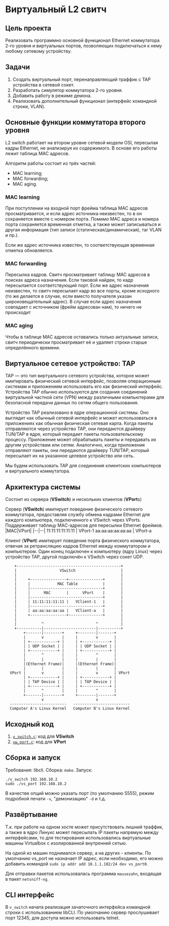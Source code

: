 # Виртуальный L2 свитч

## Цель проекта

Реализовать программно основной функционал Ethernet коммутатора 2-го уровня и виртуальных портов,
позволяющих подключаться к нему любому сетевому устройству.

## Задачи
1. Создать виртуальный порт, перенаправляющий траффик с TAP устройства в сетевой сокет.
2. Разработать симулятор коммутатора 2-го уровня.
3. Добавить работу в режиме демона.
4. Реализовать дополнительный функционал (интерфейс командной строки, VLAN).

## Основные функции коммутатора второго уровня

L2 switch работает на втором уровне сетевой модели OSI, пересылая кадры Ethernet, не анализируя их содержимого.
В основе его работы лежит таблица MAC адресов.

Алгоритм работы состоит из трёх частей:
 * MAC learning;
 * MAC forwarding;
 * MAC aging.

### MAC learning
При поступлении на входной порт фрейма таблица MAC адресов просматривается, и если адрес источника неизвестен, то в он сохраняется
вместе с номером порта. Помимо MAC адреса и номера порта сохраняется временная отметка, а также может записываться и другая информация (тип записи (статическая/динамическая), таг VLAN и пр.).

Если же адрес источника известен, то соответствующая временная отметка обновляется.

### MAC forwarding
Пересылка кадров. Свитч просматривает таблицу MAC адресов в поисках адреса назначения. Если таковой найден, то кадр пересылается 
соответствующий порт. Если же адрес назначения неизвестен, то свитч пересылает кадр во все порты, кроме исходного (то же делается в случае, если вместо получателя указан широковещательный адрес). В случае если адрес назначения совпадает с источником (фрейм адресован нам), то ничего не происходит

### MAC aging
Чтобы в таблице MAC адресов оставались только актуальные записи, свитч периодически просматривает её и удаляет строки старше
определённого времени.


## Виртуальное сетевое устройство: TAP
TAP — это тип виртуального сетевого устройства, которое может имитировать физический сетевой интерфейс, позволяя операционным системам и приложениям использовать его как физический интерфейс. Устройства TAP обычно используются для создания соединений виртуальной частной сети (VPN) между различными компьютерами для безопасной передачи данных по сетям общего пользования.

Устройство TAP реализовано в ядре операционной системы. Оно выглядит как обычный сетевой интерфейс и может использоваться в приложениях как обычная физическая сетевая карта. Когда пакеты отправляются через устройство TAP, они передаются драйверу TUN/TAP в ядре, который передает пакеты пользовательскому процессу. Приложение может обрабатывать пакеты и передавать их другим устройствам или сетям. Аналогично, когда приложения отправляют пакеты, они передаются драйверу TUN/TAP, который пересылает их на указанное целевое устройство или сеть.

Мы будем использовать TAP для соединения клиентских компьютеров и виртуального коммутатора.

## Архитектура системы
Состоит из сервера (**VSwitch**) и нескольких клиентов (**VPort**s)

Сервер (**VSwitch**) имитирует поведение физического сетевого коммутатора, предоставляя службу обмена кадрами Ethernet для каждого компьютера, подключенного к VSwitch через VPorts.
Поддерживает таблицу MAC-адресов для пересылки Ethernet фреймов.
|MAC|VPort|
|--|--|
11:11:11:11:11:11 | VPort-1
aa:aa:aa:aa:aa:aa | VPort-a

Клиент (**VPort**) имитирует поведение порта физического коммутатора, отвечая за ретрансляцию кадров Ethernet между коммутатором и компьютером. Один конец подключен к компьютеру (ядру Linux) через устройство TAP, другой подключён к VSwitch через сокет UDP.

```
    +----------------------------------------------+
    |                   VSwitch                    |
    |                                              |
    |     +----------------+---------------+       |
    |     |            MAC Table           |       |
    |     |--------------------------------+       |
    |     |      MAC       |      VPort    |       |
    |     |--------------------------------+       |
    |     | 11:11:11:11:11 |   VClient-1   |       |
    |     |--------------------------------+       |
    |     | aa:aa:aa:aa:aa |   VClient-a   |       |
    |     +----------------+---------------+       |
    |                                              |
    |           ^                       ^          |
    +-----------|-----------------------|----------+
        +-------|--------+     +--------|-------+
        |       v        |     |        v       |
        | +------------+ |     | +------------+ |
        | | UDP Socket | |     | | UDP Socket | |
        | +------------+ |     | +------------+ |
        |       ^        |     |        ^       |
        |       |        |     |        |       |
        |(Ethernet Frame)|     |(Ethernet Frame)|
        |       |        |     |        |       |
  VPort |       v        |     |        v       | VPort
        | +------------+ |     | +------------+ |
        | | TAP Device | |     | | TAP Device | |
        | +------------+ |     | +------------+ |
        |       ^        |     |        ^       |
        +-------|--------+     +--------|-------+
                v                       v
  -------------------------   -------------------------
  Computer A's Linux Kernel   Computer B's Linux Kernel
```

## Исходный код

1. [`v_switch.c`](./v_switch.cy): код для **VSwitch**
2. [`vы_port.c`](./ы_vport.c): код для **VPort**

## Сборка и запуск
Требования: libcli.
Сборка: `make`.
Запуск:
```
./v_switch 192.168.10.2
sudo ./vs_port 192.168.10.2
```
В качестве опций можно указать порт (по умолчанию 5555), режим подробной печати `-v`, "демонизацию" `-d` и т.д.

## Развёртывание
Т.к. при работе на одном хосте может присутствовать лишний траффик, а также в ядро Линукс может пересылать IP пакеты напрямую между интерфейсами, то для тестирования использовались виртуальные машины Virtualbox с изолированной внутренней сетью.

На одной из машин поднимался сервер, а на других - клиенты. По умолчанию vs\_port не назначает IP адрес, если необходимо, его можно добавить командой `sudo ip addr add 10.1.1.102/24 dev vs_port0`.

Для отправки пакетов использовалась программа `mausezahn`, входящая в пакет `netsniff-ng`.

## CLI интерфейс
В `v_switch` начата реализация зачаточного интерфейса командной строки с использованием libCLI. По умолчанию сервер прослушивает порт 12345, для доступа можно использовать telnet.
